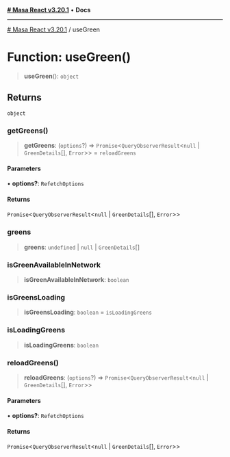 [**# Masa React v3.20.1**](../README.md) • **Docs**

***

[# Masa React v3.20.1](../globals.md) / useGreen

# Function: useGreen()

> **useGreen**(): `object`

## Returns

`object`

### getGreens()

> **getGreens**: (`options`?) => `Promise`\<`QueryObserverResult`\<`null` \| `GreenDetails`[], `Error`\>\> = `reloadGreens`

#### Parameters

• **options?**: `RefetchOptions`

#### Returns

`Promise`\<`QueryObserverResult`\<`null` \| `GreenDetails`[], `Error`\>\>

### greens

> **greens**: `undefined` \| `null` \| `GreenDetails`[]

### isGreenAvailableInNetwork

> **isGreenAvailableInNetwork**: `boolean`

### isGreensLoading

> **isGreensLoading**: `boolean` = `isLoadingGreens`

### isLoadingGreens

> **isLoadingGreens**: `boolean`

### reloadGreens()

> **reloadGreens**: (`options`?) => `Promise`\<`QueryObserverResult`\<`null` \| `GreenDetails`[], `Error`\>\>

#### Parameters

• **options?**: `RefetchOptions`

#### Returns

`Promise`\<`QueryObserverResult`\<`null` \| `GreenDetails`[], `Error`\>\>
